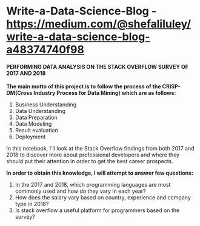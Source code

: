 # Write-a-Data-Science-Blog - https://medium.com/@shefaliluley/write-a-data-science-blog-a48374740f98



#### PERFORMING DATA ANALYSIS ON THE STACK OVERFLOW SURVEY OF 2017 AND 2018

**The main motto of this project is to follow the process of the CRISP-DM(Cross Industry Process for Data Mining) which are as follows:**


1) Business Understanding  
2) Data Understanding  
3) Data Preparation  
4) Data Modeling  
5) Result evaluation  
6) Deployment

In this notebook, I'll look at the Stack Overflow findings from both 2017 and 2018 to discover more about professional developers and where they should put their attention in order to get the best career prospects.

**In order to obtain this knowledge, I will attempt to answer few questions:**  
1) In the 2017 and 2018, which programming languages are most commonly used and how do they vary in each year?  
2) How does the salary vary based on country, experience and company type in 2018?  
3) Is stack overflow a useful platform for programmers based on the survey?  



